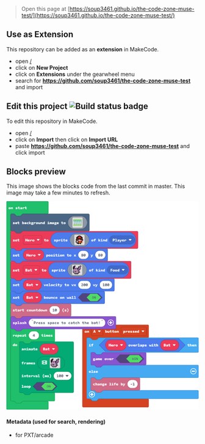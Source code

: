  


> Open this page at [https://soup3461.github.io/the-code-zone-muse-test/](https://soup3461.github.io/the-code-zone-muse-test/)

## Use as Extension

This repository can be added as an **extension** in MakeCode.

* open [/](/)
* click on **New Project**
* click on **Extensions** under the gearwheel menu
* search for **https://github.com/soup3461/the-code-zone-muse-test** and import

## Edit this project ![Build status badge](https://github.com/soup3461/the-code-zone-muse-test/workflows/MakeCode/badge.svg)

To edit this repository in MakeCode.

* open [/](/)
* click on **Import** then click on **Import URL**
* paste **https://github.com/soup3461/the-code-zone-muse-test** and click import

## Blocks preview

This image shows the blocks code from the last commit in master.
This image may take a few minutes to refresh.

![A rendered view of the blocks](https://github.com/soup3461/the-code-zone-muse-test/raw/master/.github/makecode/blocks.png)

#### Metadata (used for search, rendering)

* for PXT/arcade
<script src="https://makecode.com/gh-pages-embed.js"></script><script>makeCodeRender("{{ site.makecode.home_url }}", "{{ site.github.owner_name }}/{{ site.github.repository_name }}");</script>
